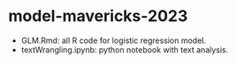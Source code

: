 # model-mavericks-2023

- GLM.Rmd: all R code for logistic regression model.
- textWrangling.ipynb: python notebook with text analysis.
